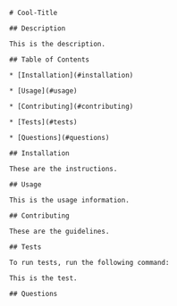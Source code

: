 
      # Cool-Title

      ## Description

      This is the description.
      
      ## Table of Contents 
      
      * [Installation](#installation)
      
      * [Usage](#usage)
      
      * [Contributing](#contributing)
      
      * [Tests](#tests)
      
      * [Questions](#questions)
      
      ## Installation

      These are the instructions.
      
      ## Usage

      This is the usage information.
        
      ## Contributing

      These are the guidelines.
      
      ## Tests
      
      To run tests, run the following command:

      This is the test.
      
      ## Questions
      